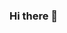 ### Hi there 👋

<!--
**MatFreitas/MatFreitas** is a ✨ _special_ ✨ repository because its `README.md` (this file) appears on your GitHub profile.

Here are some ideas to get you started:

* 👂 My name is Matheus Freitas Sant'Ana and I'm a Computer Engineering Student at Insper.


## Contact
<div id="badges">
  <a href="https://www.linkedin.com/in/mat-santana/">
    <img src="https://img.shields.io/badge/LinkedIn-blue?style=for-the-badge&logo=linkedin&logoColor=white" alt="LinkedIn Badge"/>
  </a>
  <a href="mailto:mat.fs.santana@gmail.com">
    <img src="https://img.shields.io/badge/Gmail-D14836?style=for-the-badge&logo=gmail&logoColor=white" alt="Gmail Badge"/>
  </a>
</div>

* 
-->
